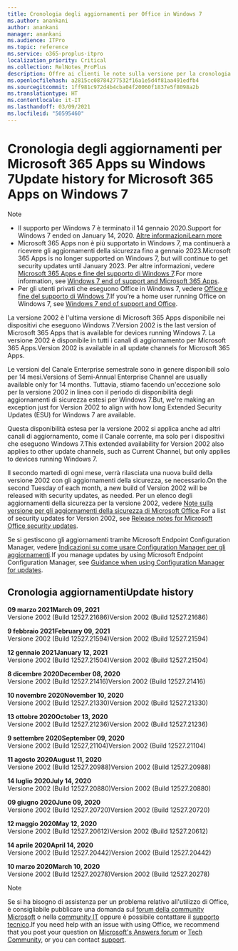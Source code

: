 ```yaml
---
title: Cronologia degli aggiornamenti per Office in Windows 7
ms.author: anankani
author: anankani
manager: anankani
ms.audience: ITPro
ms.topic: reference
ms.service: o365-proplus-itpro
localization_priority: Critical
ms.collection: RelNotes_ProPlus
description: Offre ai clienti le note sulla versione per la cronologia degli aggiornamenti per Microsoft 365 Apps per Windows 7
ms.openlocfilehash: a2815cc08784277532f16a1e5d4f81aa491edfb4
ms.sourcegitcommit: 1ff981c972d4b4cba04f20060f1837e5f8098a2b
ms.translationtype: HT
ms.contentlocale: it-IT
ms.lasthandoff: 03/09/2021
ms.locfileid: "50595460"
---
```

# <a name="update-history-for-microsoft-365-apps-on-windows-7"></a><span data-ttu-id="1eaf2-103">Cronologia degli aggiornamenti per Microsoft 365 Apps su Windows 7</span><span class="sxs-lookup"><span data-stu-id="1eaf2-103">Update history for Microsoft 365 Apps on Windows 7</span></span> 

 > [!NOTE]
>
>- <span data-ttu-id="1eaf2-104">Il supporto per Windows 7 è terminato il 14 gennaio 2020.</span><span class="sxs-lookup"><span data-stu-id="1eaf2-104">Support for Windows 7 ended on January 14, 2020.</span></span> [<span data-ttu-id="1eaf2-105">Altre informazioni</span><span class="sxs-lookup"><span data-stu-id="1eaf2-105">Learn more</span></span>](https://www.microsoft.com/microsoft-365/windows/end-of-windows-7-support)
>- <span data-ttu-id="1eaf2-106">Microsoft 365 Apps non è più supportato in Windows 7, ma continuerà a ricevere gli aggiornamenti della sicurezza fino a gennaio 2023.</span><span class="sxs-lookup"><span data-stu-id="1eaf2-106">Microsoft 365 Apps is no longer supported on Windows 7, but will continue to get security updates until January 2023.</span></span> <span data-ttu-id="1eaf2-107">Per altre informazioni, vedere [Microsoft 365 Apps e fine del supporto di Windows 7](https://docs.microsoft.com/DeployOffice/endofsupport/windows-7-support).</span><span class="sxs-lookup"><span data-stu-id="1eaf2-107">For more information, see [Windows 7 end of support and Microsoft 365 Apps](https://docs.microsoft.com/DeployOffice/endofsupport/windows-7-support).</span></span>
>- <span data-ttu-id="1eaf2-108">Per gli utenti privati che eseguono Office in Windows 7, vedere [Office e fine del supporto di Windows 7](https://support.microsoft.com/office/78f20fab-b57b-44d7-8368-06a8493f3cb9).</span><span class="sxs-lookup"><span data-stu-id="1eaf2-108">If you’re a home user running Office on Windows 7, see [Windows 7 end of support and Office](https://support.microsoft.com/office/78f20fab-b57b-44d7-8368-06a8493f3cb9).</span></span>

<span data-ttu-id="1eaf2-109">La versione 2002 è l'ultima versione di Microsoft 365 Apps disponibile nei dispositivi che eseguono Windows 7.</span><span class="sxs-lookup"><span data-stu-id="1eaf2-109">Version 2002 is the last version of Microsoft 365 Apps that is available for devices running Windows 7.</span></span> <span data-ttu-id="1eaf2-110">La versione 2002 è disponibile in tutti i canali di aggiornamento per Microsoft 365 Apps.</span><span class="sxs-lookup"><span data-stu-id="1eaf2-110">Version 2002 is available in all update channels for Microsoft 365 Apps.</span></span>

<span data-ttu-id="1eaf2-111">Le versioni del Canale Enterprise semestrale sono in genere disponibili solo per 14 mesi.</span><span class="sxs-lookup"><span data-stu-id="1eaf2-111">Versions of Semi-Annual Enterprise Channel are usually available only for 14 months.</span></span> <span data-ttu-id="1eaf2-112">Tuttavia, stiamo facendo un'eccezione solo per la versione 2002 in linea con il periodo di disponibilità degli aggiornamenti di sicurezza estesi per Windows 7.</span><span class="sxs-lookup"><span data-stu-id="1eaf2-112">But, we're making an exception just for Version 2002 to align with how long Extended Security Updates (ESU) for Windows 7 are available.</span></span>

<span data-ttu-id="1eaf2-113">Questa disponibilità estesa per la versione 2002 si applica anche ad altri canali di aggiornamento, come il Canale corrente, ma solo per i dispositivi che eseguono Windows 7.</span><span class="sxs-lookup"><span data-stu-id="1eaf2-113">This extended availability for Version 2002 also applies to other update channels, such as Current Channel, but only applies to devices running Windows 7.</span></span>

<span data-ttu-id="1eaf2-114">Il secondo martedì di ogni mese, verrà rilasciata una nuova build della versione 2002 con gli aggiornamenti della sicurezza, se necessario.</span><span class="sxs-lookup"><span data-stu-id="1eaf2-114">On the second Tuesday of each month, a new build of Version 2002 will be released with security updates, as needed.</span></span> <span data-ttu-id="1eaf2-115">Per un elenco degli aggiornamenti della sicurezza per la versione 2002, vedere [Note sulla versione per gli aggiornamenti della sicurezza di Microsoft Office](microsoft365-apps-security-updates.md).</span><span class="sxs-lookup"><span data-stu-id="1eaf2-115">For a list of security updates for Version 2002, see [Release notes for Microsoft Office security updates](microsoft365-apps-security-updates.md).</span></span>

<span data-ttu-id="1eaf2-116">Se si gestiscono gli aggiornamenti tramite Microsoft Endpoint Configuration Manager, vedere [Indicazioni su come usare Configuration Manager per gli aggiornamenti](https://docs.microsoft.com/deployoffice/endofsupport/windows-7-support#guidance-when-using-configuration-manager-for-updates).</span><span class="sxs-lookup"><span data-stu-id="1eaf2-116">If you manage updates by using Microsoft Endpoint Configuration Manager, see [Guidance when using Configuration Manager for updates](https://docs.microsoft.com/deployoffice/endofsupport/windows-7-support#guidance-when-using-configuration-manager-for-updates).</span></span>


## <a name="update-history"></a><span data-ttu-id="1eaf2-117">Cronologia aggiornamenti</span><span class="sxs-lookup"><span data-stu-id="1eaf2-117">Update history</span></span>

[//]: # (NON RIMUOVERE)

<span data-ttu-id="1eaf2-119">**09 marzo 2021**</span><span class="sxs-lookup"><span data-stu-id="1eaf2-119">**March 09, 2021**</span></span><br/>
<span data-ttu-id="1eaf2-120">Versione 2002 (Build 12527.21686)</span><span class="sxs-lookup"><span data-stu-id="1eaf2-120">Version 2002 (Build 12527.21686)</span></span><br/>

<span data-ttu-id="1eaf2-121">**9 febbraio 2021**</span><span class="sxs-lookup"><span data-stu-id="1eaf2-121">**February 09, 2021**</span></span><br/>
<span data-ttu-id="1eaf2-122">Versione 2002 (Build 12527.21594)</span><span class="sxs-lookup"><span data-stu-id="1eaf2-122">Version 2002 (Build 12527.21594)</span></span><br/>

<span data-ttu-id="1eaf2-123">**12 gennaio 2021**</span><span class="sxs-lookup"><span data-stu-id="1eaf2-123">**January 12, 2021**</span></span><br/>
<span data-ttu-id="1eaf2-124">Versione 2002 (Build 12527.21504)</span><span class="sxs-lookup"><span data-stu-id="1eaf2-124">Version 2002 (Build 12527.21504)</span></span><br/>

<span data-ttu-id="1eaf2-125">**8 dicembre 2020**</span><span class="sxs-lookup"><span data-stu-id="1eaf2-125">**December 08, 2020**</span></span><br/>
<span data-ttu-id="1eaf2-126">Versione 2002 (Build 12527.21416)</span><span class="sxs-lookup"><span data-stu-id="1eaf2-126">Version 2002 (Build 12527.21416)</span></span><br/>

<span data-ttu-id="1eaf2-127">**10 novembre 2020**</span><span class="sxs-lookup"><span data-stu-id="1eaf2-127">**November 10, 2020**</span></span><br/>
<span data-ttu-id="1eaf2-128">Versione 2002 (Build 12527.21330)</span><span class="sxs-lookup"><span data-stu-id="1eaf2-128">Version 2002 (Build 12527.21330)</span></span><br/>

<span data-ttu-id="1eaf2-129">**13 ottobre 2020**</span><span class="sxs-lookup"><span data-stu-id="1eaf2-129">**October 13, 2020**</span></span><br/>
<span data-ttu-id="1eaf2-130">Versione 2002 (Build 12527.21236)</span><span class="sxs-lookup"><span data-stu-id="1eaf2-130">Version 2002 (Build 12527.21236)</span></span><br/>

<span data-ttu-id="1eaf2-131">**9 settembre 2020**</span><span class="sxs-lookup"><span data-stu-id="1eaf2-131">**September 09, 2020**</span></span><br/>
<span data-ttu-id="1eaf2-132">Versione 2002 (Build 12527,21104)</span><span class="sxs-lookup"><span data-stu-id="1eaf2-132">Version 2002 (Build 12527.21104)</span></span><br/>

<span data-ttu-id="1eaf2-133">**11 agosto 2020**</span><span class="sxs-lookup"><span data-stu-id="1eaf2-133">**August 11, 2020**</span></span><br/>
<span data-ttu-id="1eaf2-134">Versione 2002 (Build 12527.20988)</span><span class="sxs-lookup"><span data-stu-id="1eaf2-134">Version 2002 (Build 12527.20988)</span></span><br/>

<span data-ttu-id="1eaf2-135">**14 luglio 2020**</span><span class="sxs-lookup"><span data-stu-id="1eaf2-135">**July 14, 2020**</span></span><br/>
<span data-ttu-id="1eaf2-136">Versione 2002 (Build 12527.20880)</span><span class="sxs-lookup"><span data-stu-id="1eaf2-136">Version 2002 (Build 12527.20880)</span></span><br/>

<span data-ttu-id="1eaf2-137">**09 giugno 2020**</span><span class="sxs-lookup"><span data-stu-id="1eaf2-137">**June 09, 2020**</span></span><br/>
<span data-ttu-id="1eaf2-138">Versione 2002 (Build 12527.20720)</span><span class="sxs-lookup"><span data-stu-id="1eaf2-138">Version 2002 (Build 12527.20720)</span></span><br/>

<span data-ttu-id="1eaf2-139">**12 maggio 2020**</span><span class="sxs-lookup"><span data-stu-id="1eaf2-139">**May 12, 2020**</span></span><br/>
<span data-ttu-id="1eaf2-140">Versione 2002 (Build 12527.20612)</span><span class="sxs-lookup"><span data-stu-id="1eaf2-140">Version 2002 (Build 12527.20612)</span></span><br/>

<span data-ttu-id="1eaf2-141">**14 aprile 2020**</span><span class="sxs-lookup"><span data-stu-id="1eaf2-141">**April 14, 2020**</span></span><br/>
<span data-ttu-id="1eaf2-142">Versione 2002 (Build 12527.20442)</span><span class="sxs-lookup"><span data-stu-id="1eaf2-142">Version 2002 (Build 12527.20442)</span></span><br/>

<span data-ttu-id="1eaf2-143">**10 marzo 2020**</span><span class="sxs-lookup"><span data-stu-id="1eaf2-143">**March 10, 2020**</span></span><br/>
<span data-ttu-id="1eaf2-144">Versione 2002 (Build 12527.20278)</span><span class="sxs-lookup"><span data-stu-id="1eaf2-144">Version 2002 (Build 12527.20278)</span></span><br/>




> [!NOTE]
> <span data-ttu-id="1eaf2-145">Se si ha bisogno di assistenza per un problema relativo all'utilizzo di Office, è consigliabile pubblicare una domanda sul [forum della community Microsoft](https://answers.microsoft.com/) o nella [community IT](https://techcommunity.microsoft.com/) oppure è possibile contattare il [supporto tecnico](https://support.microsoft.com/contactus).</span><span class="sxs-lookup"><span data-stu-id="1eaf2-145">If you need help with an issue with using Office, we recommend that you post your question on [Microsoft's Answers forum](https://answers.microsoft.com/) or [Tech Community](https://techcommunity.microsoft.com/), or you can contact [support](https://support.microsoft.com/contactus).</span></span>
